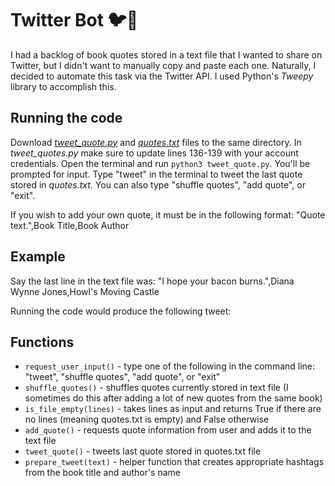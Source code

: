 # Twitter Bot 🐦🤖 
I had a backlog of book quotes stored in a text file that I wanted to share on Twitter, but I didn't want to manually copy and paste each one. Naturally, I decided to automate this task via the Twitter API. I used Python's *Tweepy* library to accomplish this.


## Running the code
Download [*tweet_quote.py*](tweet_quote.py) and [*quotes.txt*](quotes.txt) files to the same directory. In *tweet_quotes.py* make sure to update lines 136-139 with your account credentials. Open the terminal and run ```python3 tweet_quote.py```. You'll be prompted for input. Type "tweet" in the terminal to tweet the last quote stored in *quotes.txt*. You can also type "shuffle quotes", "add quote", or "exit".

If you wish to add your own quote, it must be in the following format: "Quote text.",Book Title,Book Author


## Example
Say the last line in the text file was: "I hope your bacon burns.",Diana Wynne Jones,Howl's Moving Castle

Running the code would produce the following tweet:




## Functions
* ```request_user_input()``` - type one of the following in the command line: "tweet", "shuffle quotes", "add quote", or "exit"
* ```shuffle_quotes()``` - shuffles quotes currently stored in text file (I sometimes do this after adding a lot of new quotes from the same book)
* ```is_file_empty(lines)``` - takes lines as input and returns True if there are no lines (meaning quotes.txt is empty) and False otherwise
* ```add_quote()``` - requests quote information from user and adds it to the text file
* ```tweet_quote()``` - tweets last quote stored in quotes.txt file
* ```prepare_tweet(text)``` - helper function that creates appropriate hashtags from the book title and author's name
